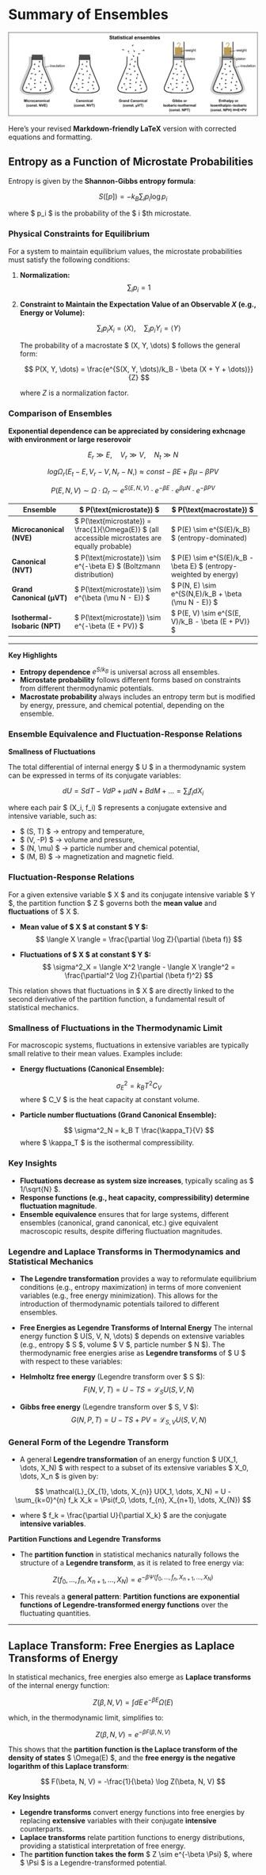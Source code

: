 
# Summary of Ensembles
  
![](./figs/ensembl.png)


Here’s your revised **Markdown-friendly LaTeX** version with corrected equations and formatting.


## Entropy as a Function of Microstate Probabilities

Entropy is given by the **Shannon-Gibbs entropy formula**:

$$
S([p]) = -k_B \sum_{i} p_i \log p_i
$$

where $ p_i $ is the probability of the $ i $th microstate.

### Physical Constraints for Equilibrium

For a system to maintain equilibrium values, the microstate probabilities must satisfy the following conditions:

1. **Normalization:**
   $$
   \sum_{i} p_i = 1
   $$

2. **Constraint to Maintain the Expectation Value of an Observable $X$ (e.g., Energy or Volume):**

   $$
   \sum_{i} p_i X_i = \langle X \rangle, \quad \sum_{i} p_i Y_i = \langle Y \rangle
   $$

   The probability of a macrostate $ (X, Y, \dots) $ follows the general form:

   $$
   P(X, Y, \dots) = \frac{e^{S(X, Y, \dots)/k_B - \beta (X + Y + \dots)}}{Z}
   $$

   where $Z$ is a normalization factor.

### **Comparison of Ensembles**


**Exponential dependence can be appreciated by considering exhcnage with environment or large reserovoir**

$$E_r\gg E,\quad V_r \gg V, \quad N_t \gg N$$

$$log \Omega_r(E_t-E, V_r-V, N_r-N,)\approx  const - \beta E + \beta\mu -\beta PV $$

$$P(E, N, V) \sim \Omega \cdot \Omega_r \sim e^{S(E, N, V)} \cdot e^{-\beta E} \cdot e^{\beta \mu N} \cdot e^{-\beta PV} $$


| **Ensemble** | **$ P(\text{microstate}) $** | **$ P(\text{macrostate}) $** |
|-------------|------------------------------------------------------|------------------------------------------------------|
| **Microcanonical (NVE)** | $ P(\text{microstate}) = \frac{1}{\Omega(E)} $ (all accessible microstates are equally probable) | $ P(E) \sim e^{S(E)/k_B} $ (entropy-dominated) |
| **Canonical (NVT)** | $ P(\text{microstate}) \sim e^{-\beta E} $ (Boltzmann distribution) | $ P(E) \sim e^{S(E)/k_B - \beta E} $ (entropy-weighted by energy) |
| **Grand Canonical (µVT)** | $ P(\text{microstate}) \sim e^{\beta (\mu N - E)} $ | $ P(N, E) \sim e^{S(N,E)/k_B + \beta (\mu N - E)} $ |
| **Isothermal-Isobaric (NPT)** | $ P(\text{microstate}) \sim e^{-\beta (E + PV)} $ | $ P(E, V) \sim e^{S(E, V)/k_B - \beta (E + PV)} $ |

---

**Key Highlights**
- **Entropy dependence** $e^{S/k_B}$ is universal across all ensembles.
- **Microstate probability** follows different forms based on constraints from different thermodynamic potentials.
- **Macrostate probability** always includes an entropy term but is modified by energy, pressure, and chemical potential, depending on the ensemble.



### **Ensemble Equivalence and Fluctuation-Response Relations**

**Smallness of Fluctuations**

The total differential of internal energy $ U $ in a thermodynamic system can be expressed in terms of its conjugate variables:

$$
dU = SdT - VdP + \mu dN + BdM + \dots = \sum_i f_i dX_i
$$

where each pair $ (X_i, f_i) $ represents a conjugate extensive and intensive variable, such as:
- $ (S, T) $ → entropy and temperature,
- $ (V, -P) $ → volume and pressure,
- $ (N, \mu) $ → particle number and chemical potential,
- $ (M, B) $ → magnetization and magnetic field.

### **Fluctuation-Response Relations**
For a given extensive variable $ X $ and its conjugate intensive variable $ Y $, the partition function $ Z $ governs both the **mean value** and **fluctuations** of $ X $. 

- **Mean value of $ X $ at constant $ Y $:**
  $$
  \langle X \rangle = \frac{\partial \log Z}{\partial (\beta f)}
  $$

- **Fluctuations of $ X $ at constant $ Y $:**
  $$
  \sigma^2_X = \langle X^2 \rangle - \langle X \rangle^2 = \frac{\partial^2 \log Z}{\partial (\beta f)^2}
  $$

This relation shows that fluctuations in $ X $ are directly linked to the second derivative of the partition function, a fundamental result of statistical mechanics.

### **Smallness of Fluctuations in the Thermodynamic Limit**
For macroscopic systems, fluctuations in extensive variables are typically small relative to their mean values. Examples include:

- **Energy fluctuations (Canonical Ensemble):**

  $$
  \sigma^2_E = k_B T^2 C_V
  $$
  where $ C_V $ is the heat capacity at constant volume.

- **Particle number fluctuations (Grand Canonical Ensemble):**

  $$
  \sigma^2_N = k_B T \frac{\kappa_T}{V}
  $$
  where $ \kappa_T $ is the isothermal compressibility.

### **Key Insights**

- **Fluctuations decrease as system size increases**, typically scaling as $ 1/\sqrt{N} $.
- **Response functions (e.g., heat capacity, compressibility) determine fluctuation magnitude**.
- **Ensemble equivalence** ensures that for large systems, different ensembles (canonical, grand canonical, etc.) give equivalent macroscopic results, despite differing fluctuation magnitudes.



### **Legendre and Laplace Transforms in Thermodynamics and Statistical Mechanics**


- **The  Legendre transformation** provides a way to reformulate equilibrium conditions (e.g., entropy maximization) in terms of more convenient variables (e.g., free energy minimization). This allows for the introduction of thermodynamic potentials tailored to different ensembles.

- **Free Energies as Legendre Transforms of Internal Energy** The internal energy function $ U(S, V, N, \dots) $ depends on extensive variables (e.g., entropy $ S $, volume $ V $, particle number $ N $). The thermodynamic free energies arise as **Legendre transforms** of $ U $ with respect to these variables:

- **Helmholtz free energy** (Legendre transform over $ S $):
  $$
  F(N, V, T) = U - T S = \mathcal{L}_{S} U(S, V, N)
  $$

- **Gibbs free energy** (Legendre transform over $ S, V $):
  $$
  G(N, P, T) = U - T S + P V = \mathcal{L}_{S, V} U(S, V, N)
  $$

### **General Form of the Legendre Transform**

- A general **Legendre transformation** of an energy function $ U(X_1, \dots, X_N) $ with respect to a subset of its extensive variables $ X_0, \dots, X_n $ is given by:

$$
\mathcal{L}_{X_{1}, \dots, X_{n}} U(X_1,  \dots, X_N) = U - \sum_{k=0}^{n} f_k X_k = \Psi(f_0, \dots, f_{n}, X_{n+1}, \dots, X_{N})
$$

- where $ f_k = \frac{\partial U}{\partial X_k} $ are the conjugate **intensive variables**.

**Partition Functions and Legendre Transforms**

- The **partition function** in statistical mechanics naturally follows the structure of a **Legendre transform**, as it is related to free energy via:

$$
Z(f_0, \dots, f_n,  X_{n+1}, \dots, X_N) = e^{-\beta \Psi(f_0, \dots, f_{n}, X_{n+1}, \dots, X_{N})}
$$

- This reveals a **general pattern**:  **Partition functions are exponential functions of Legendre-transformed energy functions** over the fluctuating quantities.

---

## **Laplace Transform: Free Energies as Laplace Transforms of Energy**
In statistical mechanics, free energies also emerge as **Laplace transforms** of the internal energy function:

$$
Z(\beta, N, V) = \int dE \, e^{-\beta E} \Omega(E)
$$

which, in the thermodynamic limit, simplifies to:

$$
Z(\beta, N, V) = e^{-\beta F(\beta, N, V)}
$$

This shows that the **partition function is the Laplace transform of the density of states** $ \Omega(E) $, and the **free energy is the negative logarithm of this Laplace transform**:

$$
F(\beta, N, V) = -\frac{1}{\beta} \log Z(\beta, N, V)
$$



**Key Insights**
- **Legendre transforms** convert energy functions into free energies by replacing **extensive** variables with their conjugate **intensive** counterparts.
- **Laplace transforms** relate partition functions to energy distributions, providing a statistical interpretation of free energy.
- The **partition function takes the form** $ Z \sim e^{-\beta \Psi} $, where $ \Psi $ is a Legendre-transformed potential.

